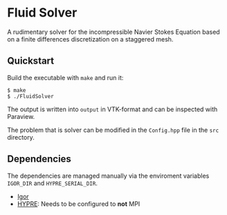 # Fluid Solver

A rudimentary solver for the incompressible Navier Stokes Equation based on a finite differences discretization on a staggered mesh.

## Quickstart

Build the executable with `make` and run it:
```console
$ make
$ ./FluidSolver
```
The output is written into `output` in VTK-format and can be inspected with Paraview.

The problem that is solver can be modified in the `Config.hpp` file in the `src` directory.

## Dependencies

The dependencies are managed manually via the enviroment variables `IGOR_DIR` and `HYPRE_SERIAL_DIR`.

- [Igor](https://github.com/gidonbauer/Igor)
- [HYPRE](https://computing.llnl.gov/projects/hypre-scalable-linear-solvers-multigrid-methods): Needs to be configured to **not** MPI
